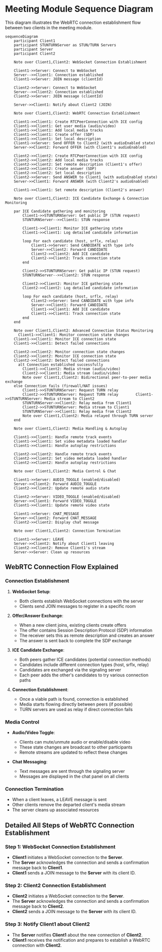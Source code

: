 # Meeting Module Sequence Diagram

This diagram illustrates the WebRTC connection establishment flow between two clients in the meeting module.

```mermaid
sequenceDiagram
    participant Client1
    participant STUNTURNServer as STUN/TURN Servers
    participant Server
    participant Client2
    
    Note over Client1,Client2: WebSocket Connection Establishment
    
    Client1->>Server: Connect to WebSocket
    Server-->>Client1: Connection established
    Client1->>Server: JOIN message (clientId)
    
    Client2->>Server: Connect to WebSocket
    Server-->>Client2: Connection established
    Client2->>Server: JOIN message (clientId)
    
    Server->>Client1: Notify about Client2 (JOIN)
    
    Note over Client1,Client2: WebRTC Connection Establishment
    
    Client1->>Client1: Create RTCPeerConnection with ICE config
    Client1->>Client1: Get user media (audio/video)
    Client1->>Client1: Add local media tracks
    Client1->>Client1: Create offer (SDP)
    Client1->>Client1: Set local description
    Client1->>Server: Send OFFER to Client2 (with audioEnabled state)
    Server->>Client2: Forward OFFER (with Client1's audioEnabled)
    
    Client2->>Client2: Create RTCPeerConnection with ICE config
    Client2->>Client2: Add local media tracks
    Client2->>Client2: Set remote description (Client1's offer)
    Client2->>Client2: Create answer (SDP)
    Client2->>Client2: Set local description
    Client2->>Server: Send ANSWER to Client1 (with audioEnabled state)
    Server->>Client1: Forward ANSWER (with Client2's audioEnabled)
    
    Client1->>Client1: Set remote description (Client2's answer)
    
    Note over Client1,Client2: ICE Candidate Exchange & Connection Monitoring
    
    par ICE Candidate gathering and monitoring
        Client1->>STUNTURNServer: Get public IP (STUN request)
        STUNTURNServer-->>Client1: STUN response
        
        Client1->>Client1: Monitor ICE gathering state
        Client1->>Client1: Log detailed candidate information
        
        loop For each candidate (host, srflx, relay)
            Client1->>Server: Send CANDIDATE with type info
            Server->>Client2: Forward CANDIDATE
            Client2->>Client2: Add ICE candidate
            Client2->>Client2: Track connection state
        end
        
        Client2->>STUNTURNServer: Get public IP (STUN request)
        STUNTURNServer-->>Client2: STUN response
        
        Client2->>Client2: Monitor ICE gathering state
        Client2->>Client2: Log detailed candidate information
        
        loop For each candidate (host, srflx, relay)
            Client2->>Server: Send CANDIDATE with type info
            Server->>Client1: Forward CANDIDATE
            Client1->>Client1: Add ICE candidate
            Client1->>Client1: Track connection state
        end
    end
    
    Note over Client1,Client2: Advanced Connection Status Monitoring
      Client1->>Client1: Monitor connection state changes
    Client1->>Client1: Monitor ICE connection state
    Client1->>Client1: Detect failed connections
    
    Client2->>Client2: Monitor connection state changes
    Client2->>Client2: Monitor ICE connection state
    Client2->>Client2: Detect failed connections
      alt Connection established successfully
        Client1->>Client2: Media stream (audio/video)
        Client2->>Client1: Media stream (audio/video)
        Note over Client1,Client2: Bidirectional peer-to-peer media exchange
    else Connection fails (firewall/NAT issues)
        Client1->>STUNTURNServer: Request TURN relay
        Client2->>STUNTURNServer: Request TURN relay        Client1->>STUNTURNServer: Media stream to Client2
        STUNTURNServer->>Client2: Relay media from Client1
        Client2->>STUNTURNServer: Media stream to Client1
        STUNTURNServer->>Client1: Relay media from Client2
        Note over Client1,Client2: Media relayed through TURN server
    end
    
    Note over Client1,Client2: Media Handling & Autoplay
    
    Client1->>Client1: Handle remote track events
    Client1->>Client1: Set video metadata loaded handler
    Client1->>Client1: Handle autoplay restrictions
    
    Client2->>Client2: Handle remote track events
    Client2->>Client2: Set video metadata loaded handler
    Client2->>Client2: Handle autoplay restrictions
    
    Note over Client1,Client2: Media Control & Chat
    
    Client1->>Server: AUDIO_TOGGLE (enabled/disabled)
    Server->>Client2: Forward AUDIO_TOGGLE
    Client2->>Client2: Update remote audio state
    
    Client2->>Server: VIDEO_TOGGLE (enabled/disabled)
    Server->>Client1: Forward VIDEO_TOGGLE
    Client1->>Client1: Update remote video state
    
    Client1->>Server: CHAT_MESSAGE
    Server->>Client2: Forward CHAT_MESSAGE
    Client2->>Client2: Display chat message
    
    Note over Client1,Client2: Connection Termination
    
    Client1->>Server: LEAVE
    Server->>Client2: Notify about Client1 leaving
    Client2->>Client2: Remove Client1's stream
    Server->>Server: Clean up resources
```

## WebRTC Connection Flow Explained

### Connection Establishment

1. **WebSocket Setup**:
   - Both clients establish WebSocket connections with the server
   - Clients send JOIN messages to register in a specific room

2. **Offer/Answer Exchange**:
   - When a new client joins, existing clients create offers
   - The offer contains Session Description Protocol (SDP) information
   - The receiver sets this as remote description and creates an answer
   - The answer is sent back to complete the SDP exchange

3. **ICE Candidate Exchange**:
   - Both peers gather ICE candidates (potential connection methods)
   - Candidates include different connection types (host, srflx, relay)
   - Candidates are exchanged via the signaling server
   - Each peer adds the other's candidates to try various connection paths

4. **Connection Establishment**:
   - Once a viable path is found, connection is established
   - Media starts flowing directly between peers (if possible)
   - TURN servers are used as relay if direct connection fails

### Media Control

- **Audio/Video Toggle**:
  - Clients can mute/unmute audio or enable/disable video
  - These state changes are broadcast to other participants
  - Remote streams are updated to reflect these changes

- **Chat Messaging**:
  - Text messages are sent through the signaling server
  - Messages are displayed in the chat panel on all clients

### Connection Termination

- When a client leaves, a LEAVE message is sent
- Other clients remove the departed client's media stream
- The server cleans up associated resources

## Detailed All Steps of WebRTC Connection Establishment

### Step 1: WebSocket Connection Establishment
- **Client1** initiates a WebSocket connection to the **Server**.
- The **Server** acknowledges the connection and sends a confirmation message back to **Client1**.
- **Client1** sends a JOIN message to the **Server** with its client ID.

### Step 2: Client2 Connection Establishment
- **Client2** initiates a WebSocket connection to the **Server**.
- The **Server** acknowledges the connection and sends a confirmation message back to **Client2**.
- **Client2** sends a JOIN message to the **Server** with its client ID.

### Step 3: Notify Client1 about Client2
- The **Server** notifies **Client1** about the new connection of **Client2**.
- **Client1** receives the notification and prepares to establish a WebRTC connection with **Client2**.
